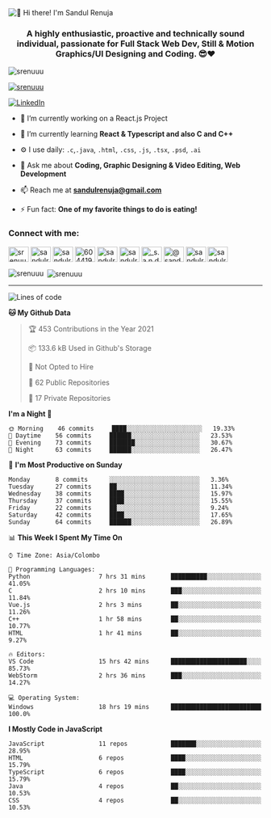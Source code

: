 <img src="https://user-images.githubusercontent.com/49369577/97047278-562d0200-1596-11eb-8a4f-656b2acf2b6a.gif" alt="👋 Hi there! I'm Sandul Renuja" title="👋 Hi there! I'm Sandul Renuja"/>
<h3 align="center">A highly enthusiastic, proactive and technically sound individual, passionate for Full Stack Web Dev, Still & Motion Graphics/UI Designing and Coding. 😎❤</h3>

<p align="left"> <img src="https://komarev.com/ghpvc/?username=srenuuu&label=Profile%20views&color=43cc11&style=flat" alt="srenuuu" /> </p>

<p align="left"> <a href="https://github.com/ryo-ma/github-profile-trophy"><img src="https://github-profile-trophy.vercel.app/?username=srenuuu&title=Commit,PullRequest,Repository" alt="srenuuu" /></a> </p>

<p align="left">
   <a href="https://linkedin.com/in/sandulr/" target="_blank">
      <img src="https://img.shields.io/badge/-Sandul Renuja-blue?style=for-the-badge&logo=Linkedin" alt="LinkedIn">
   </a>
</p>

- 🔭 I’m currently working on a React.js Project
- 🌱 I’m currently learning **React & Typescript and also C and C++**
- ⚙️ I use daily: `.c`,`.java`, `.html`, `.css`, `.js`, `.tsx`, `.psd`, `.ai`
- 💬 Ask me about **Coding, Graphic Designing & Video Editing, Web Development**
- 📫 Reach me at **sandulrenuja@gmail.com**

- ⚡ Fun fact: **One of my favorite things to do is eating!**

<h3 align="left">Connect with me:</h3>
<p align="left">
<a href="https://dev.to/srenuuu" target="blank"><img align="center" src="https://cdn.jsdelivr.net/npm/simple-icons@3.0.1/icons/dev-dot-to.svg" alt="srenuuu" height="30" width="40" /></a>
<a href="https://twitter.com/sandulr" target="blank"><img align="center" src="https://cdn.jsdelivr.net/npm/simple-icons@3.0.1/icons/twitter.svg" alt="sandulr" height="30" width="40" /></a>
<a href="https://linkedin.com/in/sandulr" target="blank"><img align="center" src="https://cdn.jsdelivr.net/npm/simple-icons@3.0.1/icons/linkedin.svg" alt="sandulr" height="30" width="40" /></a>
<a href="https://stackoverflow.com/users/6044198" target="blank"><img align="center" src="https://cdn.jsdelivr.net/npm/simple-icons@3.0.1/icons/stackoverflow.svg" alt="6044198" height="30" width="40" /></a>
<a href="https://kaggle.com/sandulrenuja" target="blank"><img align="center" src="https://cdn.jsdelivr.net/npm/simple-icons@3.0.1/icons/kaggle.svg" alt="sandulrenuja" height="30" width="40" /></a>
<a href="https://fb.com/sandulrenuja" target="blank"><img align="center" src="https://cdn.jsdelivr.net/npm/simple-icons@3.0.1/icons/facebook.svg" alt="sandulrenuja" height="30" width="40" /></a>
<a href="https://instagram.com/_s.a.n.d.u.l_" target="blank"><img align="center" src="https://cdn.jsdelivr.net/npm/simple-icons@3.0.1/icons/instagram.svg" alt="_s.a.n.d.u.l_" height="30" width="40" /></a>
<a href="https://medium.com/@sandulrenuja" target="blank"><img align="center" src="https://cdn.jsdelivr.net/npm/simple-icons@3.0.1/icons/medium.svg" alt="@sandulrenuja" height="30" width="40" /></a>
<a href="https://www.codechef.com/users/sandulr" target="blank"><img align="center" src="https://cdn.jsdelivr.net/npm/simple-icons@3.1.0/icons/codechef.svg" alt="sandulr" height="30" width="40" /></a>
<a href="https://www.hackerrank.com/sandulrenuja" target="blank"><img align="center" src="https://cdn.jsdelivr.net/npm/simple-icons@3.0.1/icons/hackerrank.svg" alt="sandulrenuja" height="30" width="40" /></a>
</p>


<p><img align="left" src="https://github-readme-stats.vercel.app/api/top-langs?username=srenuuu&show_icons=true&locale=en&layout=compact" alt="srenuuu" /></p>

<p>&nbsp;<img align="center" src="https://github-readme-stats.vercel.app/api?username=srenuuu&show_icons=true&locale=en" alt="srenuuu" /></p>

<hr>

<!--START_SECTION:waka-->
![Lines of code](https://img.shields.io/badge/From%20Hello%20World%20I%27ve%20Written-2.7%20million%20lines%20of%20code-blue)

**🐱 My Github Data** 

> 🏆 453 Contributions in the Year 2021
 > 
> 📦 133.6 kB Used in Github's Storage 
 > 
> 🚫 Not Opted to Hire
 > 
> 📜 62 Public Repositories
 > 
> 🔑 17 Private Repositories 

**I'm a Night 🦉** 

```text
🌞 Morning    46 commits     ████░░░░░░░░░░░░░░░░░░░░░   19.33% 
🌆 Daytime    56 commits     ██████░░░░░░░░░░░░░░░░░░░   23.53% 
🌃 Evening    73 commits     ███████░░░░░░░░░░░░░░░░░░   30.67% 
🌙 Night      63 commits     ██████░░░░░░░░░░░░░░░░░░░   26.47%

```
📅 **I'm Most Productive on Sunday** 

```text
Monday       8 commits      ░░░░░░░░░░░░░░░░░░░░░░░░░   3.36% 
Tuesday      27 commits     ██░░░░░░░░░░░░░░░░░░░░░░░   11.34% 
Wednesday    38 commits     ████░░░░░░░░░░░░░░░░░░░░░   15.97% 
Thursday     37 commits     ████░░░░░░░░░░░░░░░░░░░░░   15.55% 
Friday       22 commits     ██░░░░░░░░░░░░░░░░░░░░░░░   9.24% 
Saturday     42 commits     ████░░░░░░░░░░░░░░░░░░░░░   17.65% 
Sunday       64 commits     ██████░░░░░░░░░░░░░░░░░░░   26.89%

```


📊 **This Week I Spent My Time On** 

```text
⌚︎ Time Zone: Asia/Colombo

💬 Programming Languages: 
Python                   7 hrs 31 mins       ██████████░░░░░░░░░░░░░░░   41.05% 
C                        2 hrs 10 mins       ███░░░░░░░░░░░░░░░░░░░░░░   11.84% 
Vue.js                   2 hrs 3 mins        ██░░░░░░░░░░░░░░░░░░░░░░░   11.26% 
C++                      1 hr 58 mins        ██░░░░░░░░░░░░░░░░░░░░░░░   10.77% 
HTML                     1 hr 41 mins        ██░░░░░░░░░░░░░░░░░░░░░░░   9.27%

🔥 Editors: 
VS Code                  15 hrs 42 mins      █████████████████████░░░░   85.73% 
WebStorm                 2 hrs 36 mins       ███░░░░░░░░░░░░░░░░░░░░░░   14.27%

💻 Operating System: 
Windows                  18 hrs 19 mins      █████████████████████████   100.0%

```

**I Mostly Code in JavaScript** 

```text
JavaScript               11 repos            ███████░░░░░░░░░░░░░░░░░░   28.95% 
HTML                     6 repos             ████░░░░░░░░░░░░░░░░░░░░░   15.79% 
TypeScript               6 repos             ████░░░░░░░░░░░░░░░░░░░░░   15.79% 
Java                     4 repos             ██░░░░░░░░░░░░░░░░░░░░░░░   10.53% 
CSS                      4 repos             ██░░░░░░░░░░░░░░░░░░░░░░░   10.53%

```



<!--END_SECTION:waka-->
